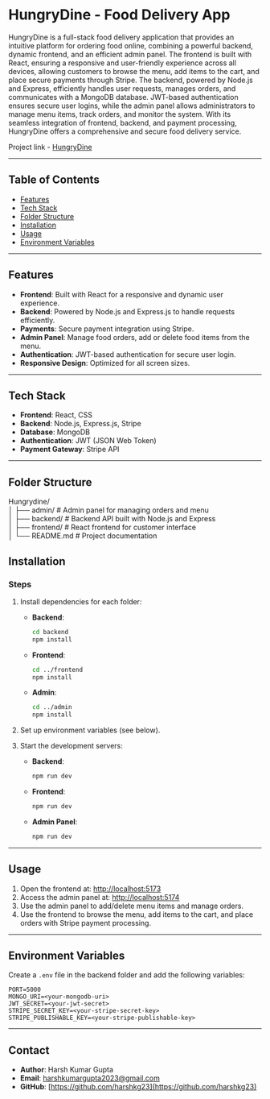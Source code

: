 # HungryDine - Food Delivery App

HungryDine is a full-stack food delivery application that provides an intuitive platform for ordering food online, combining a powerful backend, dynamic frontend, and an efficient admin panel. The frontend is built with React, ensuring a responsive and user-friendly experience across all devices, allowing customers to browse the menu, add items to the cart, and place secure payments through Stripe. The backend, powered by Node.js and Express, efficiently handles user requests, manages orders, and communicates with a MongoDB database. JWT-based authentication ensures secure user logins, while the admin panel allows administrators to manage menu items, track orders, and monitor the system. With its seamless integration of frontend, backend, and payment processing, HungryDine offers a comprehensive and secure food delivery service.

Project link - [HungryDine](https://hungrydine-frontend.onrender.com)

---

## **Table of Contents**
- [Features](#features)
- [Tech Stack](#tech-stack)
- [Folder Structure](#folder-structure)
- [Installation](#installation)
- [Usage](#usage)
- [Environment Variables](#environment-variables)

---

## **Features**
- **Frontend**: Built with React for a responsive and dynamic user experience.
- **Backend**: Powered by Node.js and Express.js to handle requests efficiently.
- **Payments**: Secure payment integration using Stripe.
- **Admin Panel**: Manage food orders, add or delete food items from the menu.
- **Authentication**: JWT-based authentication for secure user login.
- **Responsive Design**: Optimized for all screen sizes.

---

## **Tech Stack**
- **Frontend**: React, CSS
- **Backend**: Node.js, Express.js, Stripe
- **Database**: MongoDB
- **Authentication**: JWT (JSON Web Token)
- **Payment Gateway**: Stripe API

---

## **Folder Structure**

Hungrydine/<br>
│
├── admin/         # Admin panel for managing orders and menu<br>
│
├── backend/       # Backend API built with Node.js and Express<br>
│
├── frontend/      # React frontend for customer interface<br>
│
└── README.md      # Project documentation<br>

## **Installation**
### Steps

1. Install dependencies for each folder:
   - **Backend**:
     ```bash
     cd backend
     npm install
     ```

   - **Frontend**:
     ```bash
     cd ../frontend
     npm install
     ```

   - **Admin**:
     ```bash
     cd ../admin
     npm install
     ```

2. Set up environment variables (see below).

3. Start the development servers:
   - **Backend**:
     ```bash
     npm run dev
     ```
   - **Frontend**:
     ```bash
     npm run dev
     ```
   - **Admin Panel**:
     ```bash
     npm run dev
     ```

---

## **Usage**
1. Open the frontend at: [http://localhost:5173](http://localhost:5173)
2. Access the admin panel at: [http://localhost:5174](http://localhost:5174)
3. Use the admin panel to add/delete menu items and manage orders.
4. Use the frontend to browse the menu, add items to the cart, and place orders with Stripe payment processing.


---
## **Environment Variables**
Create a `.env` file in the backend folder and add the following variables:
```env
PORT=5000
MONGO_URI=<your-mongodb-uri>
JWT_SECRET=<your-jwt-secret>
STRIPE_SECRET_KEY=<your-stripe-secret-key>
STRIPE_PUBLISHABLE_KEY=<your-stripe-publishable-key>
```
---

## **Contact**
- **Author**: Harsh Kumar Gupta  
- **Email**: harshkumargupta2023@gmail.com  
- **GitHub**: [https://github.com/harshkg23](https://github.com/harshkg23)







